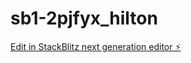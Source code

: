 # sb1-2pjfyx_hilton

[Edit in StackBlitz next generation editor ⚡️](https://stackblitz.com/~/github.com/andyfree1/sb1-2pjfyx_hilton)